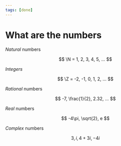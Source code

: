 ```yaml
---
tags: [done]
---
```


# What are the numbers

*Natural* numbers

$$
\N = 1, 2, 3, 4, 5, ...
$$

*Integers*

$$
\Z = -2, -1, 0, 1, 2, ...
$$

*Rational* numbers

$$
-7, \frac{1}{2}, 2.32, ...
$$

*Real* numbers

$$
-4\pi, \sqrt{2}, e
$$

*Complex* numbers

$$
3, i, 4+3i, -4i
$$
